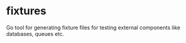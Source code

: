 # fixtures
Go tool for generating fixture files for testing external components like databases, queues etc.
